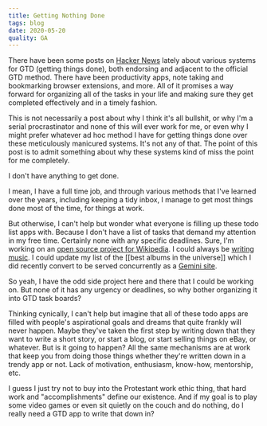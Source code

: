 ```yaml
---
title: Getting Nothing Done
tags: blog
date: 2020-05-20
quality: GA
---
```


There have been some posts on [Hacker News](https://news.ycombinator.com/) lately about various systems for GTD (getting things done), both endorsing and adjacent to the official GTD method. There have been productivity apps, note taking and bookmarking browser extensions, and more. All of it promises a way forward for organizing all of the tasks in your life and making sure they get completed effectively and in a timely fashion.

This is not necessarily a post about why I think it's all bullshit, or why I'm a serial procrastinator and none of this will ever work for me, or even why I might prefer whatever ad hoc method I have for getting things done over these meticulously manicured systems. It's not any of that. The point of this post is to admit something about why these systems kind of miss the point for me completely.

I don't have anything to get done.

I mean, I have a full time job, and through various methods that I've learned over the years, including keeping a tidy inbox, I manage to get most things done most of the time, for things at work.

But otherwise, I can't help but wonder what everyone is filling up these todo list apps with. Because I don't have a list of tasks that demand my attention in my free time. Certainly none with any specific deadlines. Sure, I'm working on an [open source project for Wikipedia](https://github.com/openzim/wp1). I could always be [writing music](https://songs.travisbriggs.com). I could update my list of the [[best albums in the universe]] which I did recently convert to be served concurrently as a [Gemini site](https://gemini.circumlunar.space/).

So yeah, I have the odd side project here and there that I could be working on. But none of it has any urgency or deadlines, so why bother organizing it into GTD task boards?

Thinking cynically, I can't help but imagine that all of these todo apps are filled with people's aspirational goals and dreams that quite frankly will never happen. Maybe they've taken the first step by writing down that they want to write a short story, or start a blog, or start selling things on eBay, or whatever. But is it going to happen? All the same mechanisms are at work that keep you from doing those things whether they're written down in a trendy app or not. Lack of motivation, enthusiasm, know-how, mentorship, etc.

I guess I just try not to buy into the Protestant work ethic thing, that hard work and "accomplishments" define our existence. And if my goal is to play some video games or even sit quietly on the couch and do nothing, do I really need a GTD app to write that down in?
